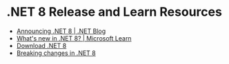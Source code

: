 # .NET 8 Release and Learn Resources

* [Announcing .NET 8 | .NET Blog](https://devblogs.microsoft.com/dotnet/announcing-dotnet-8/)
* [What's new in .NET 8? | Microsoft Learn](https://learn.microsoft.com/en-us/dotnet/core/whats-new/dotnet-8)
* [Download .NET 8](https://dotnet.microsoft.com/en-us/download/dotnet/8.0)
* [Breaking changes in .NET 8](https://learn.microsoft.com/en-us/dotnet/core/compatibility/8.0)
